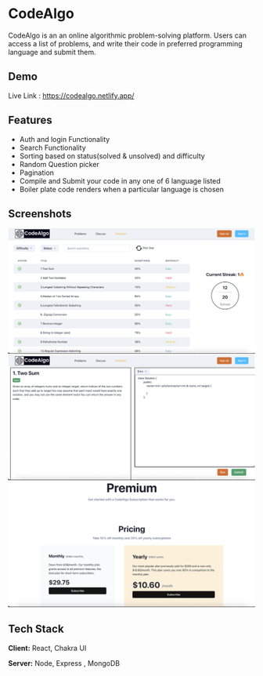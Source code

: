 
# CodeAlgo

CodeAlgo is an an online algorithmic problem-solving platform. Users can access a list of problems, and write their code in preferred programming language and submit them.

## Demo

Live Link : https://codealgo.netlify.app/


## Features

- Auth and login Functionality
- Search Functionality
- Sorting based on status(solved & unsolved) and difficulty
- Random Question picker
- Pagination
- Compile and Submit your code in any one of 6 language listed 
- Boiler plate code renders when a particular language is chosen



## Screenshots
![Home](src/utils/homepage.png)
![Problem](src/utils/problem.png)
![Premium](src/utils/premium.png)



## Tech Stack

**Client:** React, Chakra UI

**Server:** Node, Express , MongoDB

